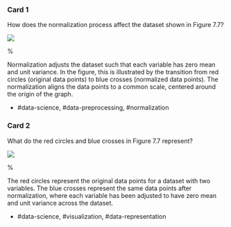 ### Card 1

How does the normalization process affect the dataset shown in Figure 7.7?

![](https://cdn.mathpix.com/cropped/2024_05_26_e4f182639a6cd2717527g-1.jpg?height=542&width=549&top_left_y=1541&top_left_x=1113)

%

Normalization adjusts the dataset such that each variable has zero mean and unit variance. In the figure, this is illustrated by the transition from red circles (original data points) to blue crosses (normalized data points). The normalization aligns the data points to a common scale, centered around the origin of the graph.

- #data-science, #data-preprocessing, #normalization

### Card 2

What do the red circles and blue crosses in Figure 7.7 represent?

![](https://cdn.mathpix.com/cropped/2024_05_26_e4f182639a6cd2717527g-1.jpg?height=542&width=549&top_left_y=1541&top_left_x=1113)

%

The red circles represent the original data points for a dataset with two variables. The blue crosses represent the same data points after normalization, where each variable has been adjusted to have zero mean and unit variance across the dataset.

- #data-science, #visualization, #data-representation